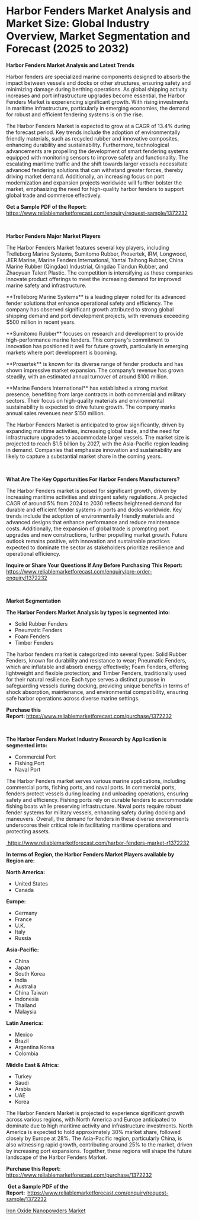 <p><h1>Harbor Fenders Market Analysis and Market Size: Global Industry Overview, Market Segmentation and Forecast (2025 to 2032)</h1></p><p><strong>Harbor Fenders Market Analysis and Latest Trends</strong></p>
<p><p>Harbor fenders are specialized marine components designed to absorb the impact between vessels and docks or other structures, ensuring safety and minimizing damage during berthing operations. As global shipping activity increases and port infrastructure upgrades become essential, the Harbor Fenders Market is experiencing significant growth. With rising investments in maritime infrastructure, particularly in emerging economies, the demand for robust and efficient fendering systems is on the rise.</p><p>The Harbor Fenders Market is expected to grow at a CAGR of 13.4% during the forecast period. Key trends include the adoption of environmentally friendly materials, such as recycled rubber and innovative composites, enhancing durability and sustainability. Furthermore, technological advancements are propelling the development of smart fendering systems equipped with monitoring sensors to improve safety and functionality. The escalating maritime traffic and the shift towards larger vessels necessitate advanced fendering solutions that can withstand greater forces, thereby driving market demand. Additionally, an increasing focus on port modernization and expansion projects worldwide will further bolster the market, emphasizing the need for high-quality harbor fenders to support global trade and commerce effectively.</p></p>
<p><strong>Get a Sample PDF of the Report:&nbsp;</strong> <a href="https://www.reliablemarketforecast.com/enquiry/request-sample/1372232?utm_campaign=2314&utm_medium=2&utm_source=Github&utm_content=ia&utm_term=22032025&utm_id=harbor-fenders">https://www.reliablemarketforecast.com/enquiry/request-sample/1372232</a></p>
<p>&nbsp;</p>
<p><strong>Harbor Fenders Major Market Players</strong></p>
<p><p>The Harbor Fenders Market features several key players, including Trelleborg Marine Systems, Sumitomo Rubber, Prosertek, IRM, Longwood, JIER Marine, Marine Fenders International, Yantai Taihong Rubber, China Marine Rubber (Qingdao) Industrial, Qingdao Tiandun Rubber, and Zhaoyuan Talent Plastic. The competition is intensifying as these companies innovate product offerings to meet the increasing demand for improved marine safety and infrastructure.</p><p>**Trelleborg Marine Systems** is a leading player noted for its advanced fender solutions that enhance operational safety and efficiency. The company has observed significant growth attributed to strong global shipping demand and port development projects, with revenues exceeding $500 million in recent years.</p><p>**Sumitomo Rubber** focuses on research and development to provide high-performance marine fenders. This company's commitment to innovation has positioned it well for future growth, particularly in emerging markets where port development is booming.</p><p>**Prosertek** is known for its diverse range of fender products and has shown impressive market expansion. The company’s revenue has grown steadily, with an estimated annual turnover of around $100 million. </p><p>**Marine Fenders International** has established a strong market presence, benefiting from large contracts in both commercial and military sectors. Their focus on high-quality materials and environmental sustainability is expected to drive future growth. The company marks annual sales revenues near $150 million.</p><p>The Harbor Fenders Market is anticipated to grow significantly, driven by expanding maritime activities, increasing global trade, and the need for infrastructure upgrades to accommodate larger vessels. The market size is projected to reach $1.5 billion by 2027, with the Asia-Pacific region leading in demand. Companies that emphasize innovation and sustainability are likely to capture a substantial market share in the coming years.</p></p>
<p>&nbsp;</p>
<p><strong>What Are The Key Opportunities For Harbor Fenders Manufacturers?</strong></p>
<p><p>The Harbor Fenders market is poised for significant growth, driven by increasing maritime activities and stringent safety regulations. A projected CAGR of around 5% from 2024 to 2030 reflects heightened demand for durable and efficient fender systems in ports and docks worldwide. Key trends include the adoption of environmentally friendly materials and advanced designs that enhance performance and reduce maintenance costs. Additionally, the expansion of global trade is prompting port upgrades and new constructions, further propelling market growth. Future outlook remains positive, with innovation and sustainable practices expected to dominate the sector as stakeholders prioritize resilience and operational efficiency.</p></p>
<p><strong>Inquire or Share Your Questions If Any Before Purchasing This Report:</strong> <a href="https://www.reliablemarketforecast.com/enquiry/pre-order-enquiry/1372232?utm_campaign=2314&utm_medium=2&utm_source=Github&utm_content=ia&utm_term=22032025&utm_id=harbor-fenders">https://www.reliablemarketforecast.com/enquiry/pre-order-enquiry/1372232</a></p>
<p>&nbsp;</p>
<p><strong>Market Segmentation</strong></p>
<p><strong>The Harbor Fenders Market Analysis by types is segmented into:</strong></p>
<p><ul><li>Solid Rubber Fenders</li><li>Pneumatic Fenders</li><li>Foam Fenders</li><li>Timber Fenders</li></ul></p>
<p><p>The harbor fenders market is categorized into several types: Solid Rubber Fenders, known for durability and resistance to wear; Pneumatic Fenders, which are inflatable and absorb energy effectively; Foam Fenders, offering lightweight and flexible protection; and Timber Fenders, traditionally used for their natural resilience. Each type serves a distinct purpose in safeguarding vessels during docking, providing unique benefits in terms of shock absorption, maintenance, and environmental compatibility, ensuring safe harbor operations across diverse marine settings.</p></p>
<p><strong>Purchase this Report:&nbsp;</strong><a href="https://www.reliablemarketforecast.com/purchase/1372232?utm_campaign=2314&utm_medium=2&utm_source=Github&utm_content=ia&utm_term=22032025&utm_id=harbor-fenders">https://www.reliablemarketforecast.com/purchase/1372232</a></p>
<p>&nbsp;</p>
<p><strong>The Harbor Fenders Market Industry Research by Application is segmented into:</strong></p>
<p><ul><li>Commercial Port</li><li>Fishing Port</li><li>Naval Port</li></ul></p>
<p><p>The Harbor Fenders market serves various marine applications, including commercial ports, fishing ports, and naval ports. In commercial ports, fenders protect vessels during loading and unloading operations, ensuring safety and efficiency. Fishing ports rely on durable fenders to accommodate fishing boats while preserving infrastructure. Naval ports require robust fender systems for military vessels, enhancing safety during docking and maneuvers. Overall, the demand for fenders in these diverse environments underscores their critical role in facilitating maritime operations and protecting assets.</p></p>
<p><a href="https://www.reliablemarketforecast.com/harbor-fenders-market-r1372232?utm_campaign=2314&utm_medium=2&utm_source=Github&utm_content=ia&utm_term=22032025&utm_id=harbor-fenders">&nbsp;https://www.reliablemarketforecast.com/harbor-fenders-market-r1372232</a></p>
<p><strong>In terms of Region, the Harbor Fenders Market Players available by Region are:</strong></p>
<p>
    <p> <strong> North America: </strong>
        <ul>
            <li>United States</li>
            <li>Canada</li>
        </ul>
        </p> 
    <p> <strong> Europe: </strong>
        <ul>
            <li>Germany</li>
            <li>France</li>
            <li>U.K.</li>
            <li>Italy</li>
            <li>Russia</li>
        </ul>
        </p> 
    <p> <strong> Asia-Pacific: </strong>
        <ul>
            <li>China</li>
            <li>Japan</li>
            <li>South Korea</li>
            <li>India</li>
            <li>Australia</li>
            <li>China Taiwan</li>
            <li>Indonesia</li>
            <li>Thailand</li>
            <li>Malaysia</li>
        </ul>
        </p> 
    <p> <strong> Latin America: </strong>
        <ul>
            <li>Mexico</li>
            <li>Brazil</li>
            <li>Argentina Korea</li>
            <li>Colombia</li>
        </ul>
        </p> 
    <p> <strong> Middle East & Africa: </strong>
        <ul>
            <li>Turkey</li>
            <li>Saudi</li>
            <li>Arabia</li>
            <li>UAE</li>
            <li>Korea</li>
        </ul>
    </p>
    </p>
<p><p>The Harbor Fenders Market is projected to experience significant growth across various regions, with North America and Europe anticipated to dominate due to high maritime activity and infrastructure investments. North America is expected to hold approximately 30% market share, followed closely by Europe at 28%. The Asia-Pacific region, particularly China, is also witnessing rapid growth, contributing around 25% to the market, driven by increasing port expansions. Together, these regions will shape the future landscape of the Harbor Fenders Market.</p></p>
<p><strong>Purchase this Report: </strong><a href="https://www.reliablemarketforecast.com/purchase/1372232?utm_campaign=2314&utm_medium=2&utm_source=Github&utm_content=ia&utm_term=22032025&utm_id=harbor-fenders">https://www.reliablemarketforecast.com/purchase/1372232</a></p>
<p>&nbsp;<strong>Get a Sample PDF of the Report:&nbsp;&nbsp;</strong><a href="https://www.reliablemarketforecast.com/enquiry/request-sample/1372232?utm_campaign=2314&utm_medium=2&utm_source=Github&utm_content=ia&utm_term=22032025&utm_id=harbor-fenders">https://www.reliablemarketforecast.com/enquiry/request-sample/1372232</a></p>
<p><strong></strong></p>
<p><p><a href="https://github.com/lehumiston1971679/Market-Research-Report-List-1/blob/main/iron-oxide-nanopowders-market.md?utm_campaign=2314&utm_medium=2&utm_source=Github&utm_content=ia&utm_term=22032025&utm_id=harbor-fenders">Iron Oxide Nanopowders Market</a></p></p>